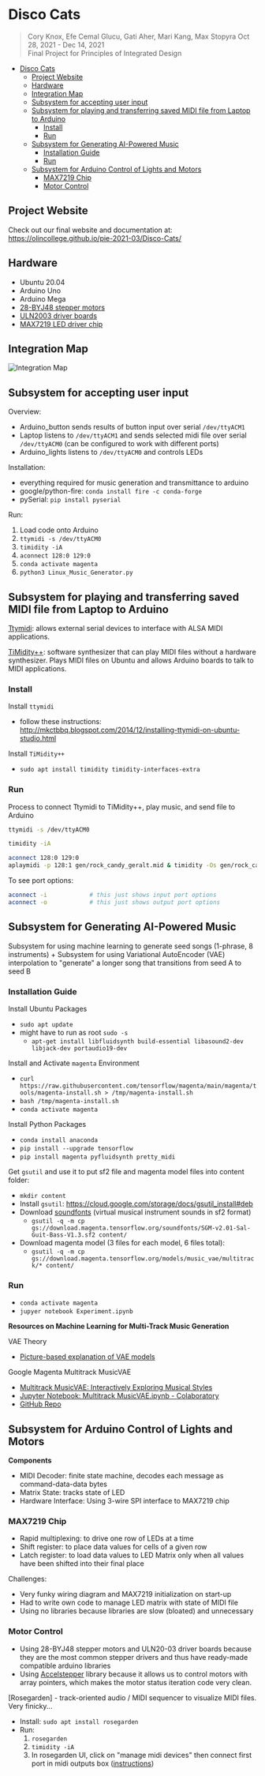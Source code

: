 # Disco Cats
>Cory Knox, Efe Cemal Glucu, Gati Aher, Mari Kang, Max Stopyra 
 Oct 28, 2021 - Dec 14, 2021  
 Final Project for Principles of Integrated Design

- [Disco Cats](#disco-cats)
  - [Project Website](#project-website)
  - [Hardware](#hardware)
  - [Integration Map](#integration-map)
  - [Subsystem for accepting user input](#subsystem-for-accepting-user-input)
  - [Subsystem for playing and transferring saved MIDI file from Laptop to Arduino](#subsystem-for-playing-and-transferring-saved-midi-file-from-laptop-to-arduino)
    - [Install](#install)
    - [Run](#run)
  - [Subsystem for Generating AI-Powered Music](#subsystem-for-generating-ai-powered-music)
    - [Installation Guide](#installation-guide)
    - [Run](#run-1)
  - [Subsystem for Arduino Control of Lights and Motors](#subsystem-for-arduino-control-of-lights-and-motors)
    - [MAX7219 Chip](#max7219-chip)
    - [Motor Control](#motor-control)

## Project Website

Check out our final website and documentation at: https://olincollege.github.io/pie-2021-03/Disco-Cats/ 

## Hardware
* Ubuntu 20.04
* Arduino Uno
* Arduino Mega
* [28-BYJ48 stepper motors](https://www.mouser.com/datasheet/2/758/stepd-01-data-sheet-1143075.pdf)
* [ULN2003 driver boards](https://www.electronicoscaldas.com/datasheet/ULN2003A-PCB.pdf)
* [MAX7219 LED driver chip](https://datasheets.maximintegrated.com/en/ds/MAX7219-MAX7221.pdf)

## Integration Map

![Integration Map](/img/integration_map.png)

## Subsystem for accepting user input

Overview:
* Arduino_button sends results of button input over serial `/dev/ttyACM1`
* Laptop listens to `/dev/ttyACM1` and sends selected midi file over serial `/dev/ttyACM0` (can be configured to work with different ports)
* Arduino_lights listens to `/dev/ttyACM0` and controls LEDs

Installation:
* everything required for music generation and transmittance to arduino
* google/python-fire: `conda install fire -c conda-forge`
* pySerial: `pip install pyserial`

Run:
1. Load code onto Arduino
2. `ttymidi -s /dev/ttyACM0`
3. `timidity -iA`
4. `aconnect 128:0 129:0`
5. `conda activate magenta`
6. `python3 Linux_Music_Generator.py`

## Subsystem for playing and transferring saved MIDI file from Laptop to Arduino

[Ttymidi](http://www.varal.org/ttymidi/): allows external serial devices to interface with ALSA MIDI applications.

[TiMidity++](http://timidity.sourceforge.net/#info): software synthesizer that can play MIDI files without a hardware synthesizer. Plays MIDI files on Ubuntu and allows Arduino boards to talk to MIDI applications.

### Install

Install `ttymidi`
* follow these instructions: http://mkctbbq.blogspot.com/2014/12/installing-ttymidi-on-ubuntu-studio.html

Install `TiMidity++`
* `sudo apt install timidity timidity-interfaces-extra`

### Run

Process to connect Ttymidi to TiMidity++, play music, and send file to Arduino

```bash
ttymidi -s /dev/ttyACM0

timidity -iA

aconnect 128:0 129:0
aplaymidi -p 128:1 gen/rock_candy_geralt.mid & timidity -Os gen/rock_candy_geralt.mid
```

To see port options:
```bash
aconnect -i            # this just shows input port options
aconnect -o            # this just shows output port options
```

## Subsystem for Generating AI-Powered Music 

Subsystem for using machine learning to generate seed songs (1-phrase, 8 instruments) + Subsystem for using Variational AutoEncoder (VAE) interpolation to "generate" a longer song that transitions from seed A to seed B

### Installation Guide

Install Ubuntu Packages
* `sudo apt update`
* might have to run as root `sudo -s` 
  * `apt-get install libfluidsynth build-essential libasound2-dev libjack-dev portaudio19-dev`

Install and Activate `magenta` Environment
* `curl https://raw.githubusercontent.com/tensorflow/magenta/main/magenta/tools/magenta-install.sh > /tmp/magenta-install.sh`
* `bash /tmp/magenta-install.sh`
* `conda activate magenta`

Install Python Packages
* `conda install anaconda`
* `pip install --upgrade tensorflow`
* `pip install magenta pyfluidsynth pretty_midi`

Get `gsutil` and use it to put sf2 file and magenta model files into content folder:
* `mkdir content`
* Install `gsutil`: https://cloud.google.com/storage/docs/gsutil_install#deb
* Download [soundfonts](https://sites.google.com/site/soundfonts4u) (virtual musical instrument sounds in sf2 format)
  * `gsutil -q -m cp gs://download.magenta.tensorflow.org/soundfonts/SGM-v2.01-Sal-Guit-Bass-V1.3.sf2 content/`
* Download magenta model (3 files for each model, 6 files total): 
  * `gsutil -q -m cp gs://download.magenta.tensorflow.org/models/music_vae/multitrack/* content/`

### Run
* `conda activate magenta`
* `jupyer notebook Experiment.ipynb`

**Resources on Machine Learning for Multi-Track Music Generation**

VAE Theory
* [Picture-based explanation of VAE models](https://www.jeremyjordan.me/variational-autoencoders/)

Google Magenta Multitrack MusicVAE
* [Multitrack MusicVAE: Interactively Exploring Musical Styles](https://magenta.tensorflow.org/multitrack)
* [Jupyter Notebook: Multitrack MusicVAE.ipynb - Colaboratory](https://colab.research.google.com/github/magenta/magenta-demos/blob/master/colab-notebooks/Multitrack_MusicVAE.ipynb)
* [GitHub Repo](https://github.com/magenta/magenta/tree/main/magenta/models/music_vae)

## Subsystem for Arduino Control of Lights and Motors

**Components**
* MIDI Decoder: finite state machine, decodes each message as command-data-data bytes
* Matrix State: tracks state of LED
* Hardware Interface: Using 3-wire SPI interface to MAX7219 chip

### MAX7219 Chip
* Rapid multiplexing: to drive one row of LEDs at a time
* Shift register: to place data values for cells of a given row
* Latch register: to load data values to LED Matrix only when all values have been shifted into their final place

Challenges:
* Very funky wiring diagram and MAX7219 initialization on start-up
* Had to write own code to manage LED matrix with state of MIDI file
* Using no libraries because libraries are slow (bloated) and unnecessary

### Motor Control
* Using 28-BYJ48 stepper motors and ULN20-03 driver boards because they are the most common stepper drivers and thus have ready-made compatible arduino libraries
* Using [Accelstepper](https://www.arduino.cc/reference/en/libraries/accelstepper/) library because it allows us to control motors with array pointers, which makes the motor status iteration code very clean.

[Rosegarden] - track-oriented audio / MIDI sequencer to visualize MIDI files. Very finicky...
* Install: `sudo apt install rosegarden`
* Run:
  1. `rosegarden`
  2. `timidity -iA`
  3. In rosegarden UI, click on "manage midi devices" then connect first port in midi outputs box ([instructions](https://ubuntuforums.org/showthread.php?t=1700943))
